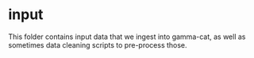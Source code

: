 # input

This folder contains input data that we ingest into gamma-cat,
as well as sometimes data cleaning scripts to pre-process those.
